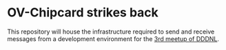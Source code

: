 OV-Chipcard strikes back
========================

This repository will house the infrastructure required to send and receive messages from a development environment for the [3rd meetup of DDDNL][1].

[1]: http://www.meetup.com/Domain-Driven-Design-Nederland/events/232023125/
